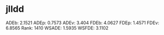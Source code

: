 # jlldd

ADEb: 2.1521
ADEp: 0.7573
ADEv: 3.404
FDEb: 4.0627
FDEp: 1.4571
FDEv: 6.8565
Rank: 1410
WSADE: 1.5935
WSFDE: 3.1102